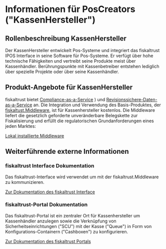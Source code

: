 # Informationen für PosCreators ("KassenHersteller")

## Rollenbeschreibung KassenHersteller

Der KassenHersteller entwickelt Pos-Systeme und integriert das fiskaltrust IPOS Interface in seine Software für Pos-Systeme. Er verfügt über hohe technische Fähigkeiten und vertreibt seine Produkte meist über Kassenhändler. Berührungspunkte mit Kassenbetreiber entstehen lediglich über spezielle Projekte oder über seine Kassenhändler.

## Produkt-Angebote für KassenHersteller

fiskaltrust bietet [Compliance-as-a-Service](../product-service-description/README.md) ) und [Revisionssichere-Daten-as-a-Service](../product-service-description/README.md) an. Die Integration und Verwendung des Basis-Produktes, der [fiskaltust.Middleware](../product-service-description/compliance-as-a-service/produkte/4445-0003-lokal-installierte-middleware.md), ist für Kassenhersteller kostenlos. Die Middleware liefert die gesetzlich geforderte unveränderbare Belegskette zur Fiskalisierung und erfüllt die regulatorischen Grundanforderungen eines jeden Marktes:

[Lokal installierte Middleware](../product-service-description/compliance-as-a-service/produkte/4445-0003-lokal-installierte-middleware.md) 

## Weiterführende externe Informationen

### fiskaltrust Interface Dokumentation

Das fiskaltrust-Interface wird verwendet um mit der fiskaltrust.Middleware zu kommunizieren. 

[Zur Dokumentation des fiskaltrust Interface](https://github.com/fiskaltrust/interface-doc)

### fiskaltrust-Portal Dokumentation

Das fiskaltrust-Portal ist ein zentraler Ort für Kassenhersteller um Kassenhändler anzulegen sowie die Verknüpfung von Sicherheitseinrichtungen ("SCU") mit der Kasse ("Queue") in Form von Konfigurations-Containern ("Cashboxen") zu konfigurieren. 

[Zur Dokumentation des fiskaltrust Portals](https://github.com/fiskaltrust/portal-manual-doc)